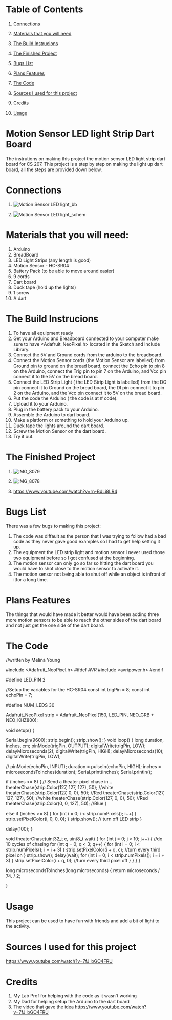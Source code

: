  # Table of Contents
 
1. [Connections](#Connections)
 
 2. [Materials that you will need](#Materialsthatyouwillneed)

3. [The Build Instrucions](#TheBuildInstrucions)
 
4. [The Finished Project](#TheFinishedProject)

5. [Bugs List](#BugsList)

 6. [Plans Features](#PlansFeatures)

 7. [The Code](#TheCode)

 8. [Sources I used for this project](#SourcesIusedforthisproject)
 
 9. [Credits](#Credits)

 10. [Usage](#Usage) 
 
 
  # Motion Sensor LED light Strip Dart Board 
 
 The instrutions on making this project the motion sensor LED light strip dart board for CS 207. This project is a step by step on making the light up dart board, all the steps are provided down below.  

# Connections
1. ![Motion Sensor LED light_bb](https://user-images.githubusercontent.com/79604213/114316351-655e2880-9ac0-11eb-8b34-af85bee5b271.jpg)



2. ![Motion Sensor LED light_schem](https://user-images.githubusercontent.com/79604213/114316425-c554cf00-9ac0-11eb-97f9-64324b35567e.jpg)



# Materials that you will need:

1. Arduino
2. BreadBoard
3. LED Light Strips (any length is good)
4. Motion Sensor - HC-SR04
5. Battery Pack (to be able to move around easier)
6. 9 cords
7. Dart board
8. Duck tape (hold up the lights)
9. 1 screw
10. A dart 


# The Build Instrucions 

 1. To have all equipment ready
 2. Get your Arduino and Breadboard connected to your computer make sure to have <Adafruit_NeoPixel.h> located in the Sketch and Include Library.
 3. Connect the 5V and Ground cords from the arduino to the breadboard.
 4. Connect the Motion Sensor cords (the Motion Sensor are labelled) from Ground pin to ground on the bread board, connect the Echo pin to pin 8 on the Arduino, connect the Trig pin to pin 7 on the Arduino, and Vcc pin connect it to the 5V on the bread board.
 5. Connect the LED Strip Light ( the LED Strip Light is labelled) from the DO pin connect it to Ground on the bread board, the DI pin connect it to pin 2 on the Arduino, and the Vcc pin connect it to 5V on the bread board.
 6. Put the code the Arduino ( the code is at # code).
7. Upload it to your Arduino.
 8. Plug in the battery pack to your Arduino.
 9. Assemble the Arduino to dart board.
 10.  Make a platform or something to hold your Arduino up.
 11. Duck tape the lights around the dart board.
 12. Screw the Motion Sensor on the dart board.
 13. Try it out.





# The Finished Project
1. ![IMG_8079](https://user-images.githubusercontent.com/79604213/114316661-ae62ac80-9ac1-11eb-9325-913dd6ee87a6.JPG)


2. ![IMG_8078](https://user-images.githubusercontent.com/79604213/114316664-b15d9d00-9ac1-11eb-8040-4467c226a3d3.JPG)


3. https://www.youtube.com/watch?v=rn-BdLi8LR4






# Bugs List

There was a few bugs to making this project: 

1. The code was diffault as the person that I was trying to follow had a bad code as they never gave good examples so I had to get help setting it up.
2. The equipment the LED strip light and motion sensor I never used those two equipment before so I got confused at the beginning.
3. The motion sensor can only go so far so hitting the dart board you would have to shot close to the motion sensor to activate it.
4. The motion sensor not being able to shut off while an object is infront of itfor a long time.

# Plans Features
The things that would have made it better would have been adding three more motion sensors to be able to reach the other sides of the dart board and not just get the one side of the dart board.


# The Code

//written by Melina Young

#include <Adafruit_NeoPixel.h>
#ifdef _AVR_
#include <avr/power.h>
#endif

#define LED_PIN 2

//Setup the variables for the HC-SR04
const int trigPin = 8;
const int echoPin = 7;

#define NUM_LEDS 30



Adafruit_NeoPixel strip = Adafruit_NeoPixel(150, LED_PIN, NEO_GRB + NEO_KHZ800);

void setup() {

  Serial.begin(9600);
  strip.begin();
  strip.show();
}
void loop()
{ long duration, inches, cm;
  pinMode(trigPin, OUTPUT);
  digitalWrite(trigPin, LOW);
  delayMicroseconds(2);
  digitalWrite(trigPin, HIGH);
  delayMicroseconds(10);
  digitalWrite(trigPin, LOW);

  //
  pinMode(echoPin, INPUT);
  duration = pulseIn(echoPin, HIGH);
  inches = microsecondsToInches(duration);
  Serial.print(inches);
  Serial.println();

  if (inches <= 8) {
    // Send a theater pixel chase in...
    theaterChase(strip.Color(127, 127, 127), 50); //white
    theaterChase(strip.Color(127, 0, 0), 50); //Red
    theaterChase(strip.Color(127, 127, 127), 50); //white
    theaterChase(strip.Color(127, 0, 0), 50); //Red
    theaterChase(strip.Color(0, 0, 127), 50); //Blue
  }

  else if (inches >= 8) {
    for (int i = 0; i < strip.numPixels();
         i++) {
      strip.setPixelColor(i, 0, 0, 0);
    }
    strip.show(); // turn off LED strip
  }

  delay(100);
}

void theaterChase(uint32_t c, uint8_t wait)
{
  for (int j = 0; j < 10; j++) { //do 10 cycles of chasing
    for (int q = 0; q < 3; q++) {
      for (int i = 0; i < strip.numPixels(); i = i + 3) {
        strip.setPixelColor(i + q, c); //turn every third pixel on
      }
      strip.show();
      delay(wait);
      for (int i = 0; i < strip.numPixels(); i = i + 3) {
        strip.setPixelColor(i + q, 0); //turn every third pixel off
      }
    }
  }
}


long microsecondsToInches(long microseconds)
{
  return microseconds / 74. / 2;

}

# Usage 
This project can be used to have fun with friends and add a bit of light to the activity.



# Sources I used for this project
https://www.youtube.com/watch?v=7fJ_bGO4FRU 


# Credits
1. My Lab Prof for helping with the code as it wasn't working 
2. My Dad for helping setup the Arduino to the dart board
3. The video that gave the idea https://www.youtube.com/watch?v=7fJ_bGO4FRU 

